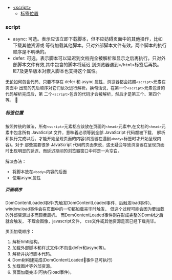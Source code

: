 - [\<script>](#script)
    - [标签位置](#标签位置)
### script
- async: 可选。表示应该立即下载脚本，但不应妨碍页面中的其他操作，比如下载其他资源或 等待加载其他脚本。只对外部脚本文件有效。两个脚本的执行顺序是不明确的。
- defer: 可选。表示脚本可以延迟到文档完全被解析和显示之后再执行。只对外部脚本文件有效,其中包含的脚本将延迟 到浏览器遇到`</html>`标签后再执。IE7及更早版本对嵌入脚本也支持这个属性。

<font size=2>无论如何包含代码，只要不存在 defer 和 async 属性，浏览器都会按照`<script>`元素在页面中 出现的先后顺序对它们依次进行解析。换句话说，在第一个`<script>`元素包含的代码解析完成后，第 二个`<script>`包含的代码才会被解析，然后才是第三个、第四个等。</font>

##### 标签位置
<font size=2>按照传统的做法，所有`<script>`元素都应该放在页面的`<head>`元素中,在文档的`<head>`元素中包含所有 JavaScript 文件，意味着必须等到全部 JavaScript 代码都被下载、 解析和执行完成以后，才能开始呈现页面的内容(浏览器在遇到`<body>`标签时才开始呈现内容)。对于 那些需要很多 JavaScript 代码的页面来说，这无疑会导致浏览器在呈现页面时出现明显的延迟，而延迟期间的浏览器窗口中将是一片空白。<font>

解决办法：
- 将脚本放在`<body>`内容的后面
- 使用async属性

##### 页面顺序
DomContentLoaded事件(先触发DomContentLoaded事件，后触发load事件)， window.load事件会在页面中的一切都加载完毕时触发， 但这个过程可能会因为要加载的外部资源过多而颇费周折。 而DomContentLoaded事件则在形成完整的Dom树之后就会触发， 不理会图像，javascript文件， css文件或其他资源是否已经下载完毕。

页面加载顺序：

1. 解析hmtl结构。
2. 加载外部脚本和样式文件(不包含defer和async等)。
3. 解析并执行脚本代码。
4. Dom树构建完成(DomContentLoaded事件已可执行)
5. 加载图片等外部资源。
6. 页面加载完毕(可执行load事件)。

